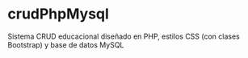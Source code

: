 # crudPhpMysql
Sistema CRUD educacional diseñado en PHP, estilos CSS (con clases Bootstrap) y base de datos MySQL
